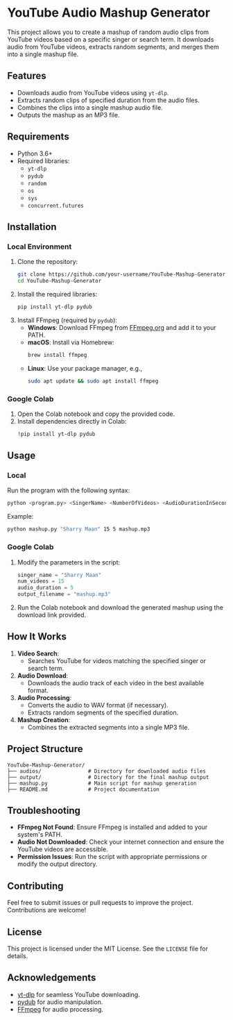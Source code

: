 # YouTube Audio Mashup Generator

This project allows you to create a mashup of random audio clips from YouTube videos based on a specific singer or search term. It downloads audio from YouTube videos, extracts random segments, and merges them into a single mashup file.

## Features
- Downloads audio from YouTube videos using `yt-dlp`.
- Extracts random clips of specified duration from the audio files.
- Combines the clips into a single mashup audio file.
- Outputs the mashup as an MP3 file.

## Requirements
- Python 3.6+
- Required libraries:
  - `yt-dlp`
  - `pydub`
  - `random`
  - `os`
  - `sys`
  - `concurrent.futures`

## Installation

### Local Environment
1. Clone the repository:
   ```bash
   git clone https://github.com/your-username/YouTube-Mashup-Generator.git
   cd YouTube-Mashup-Generator
   ```
2. Install the required libraries:
   ```bash
   pip install yt-dlp pydub
   ```
3. Install FFmpeg (required by `pydub`):
   - **Windows**: Download FFmpeg from [FFmpeg.org](https://ffmpeg.org/download.html) and add it to your PATH.
   - **macOS**: Install via Homebrew:
     ```bash
     brew install ffmpeg
     ```
   - **Linux**: Use your package manager, e.g.,
     ```bash
     sudo apt update && sudo apt install ffmpeg
     ```

### Google Colab
1. Open the Colab notebook and copy the provided code.
2. Install dependencies directly in Colab:
   ```bash
   !pip install yt-dlp pydub
   ```

## Usage

### Local
Run the program with the following syntax:
```bash
python <program.py> <SingerName> <NumberOfVideos> <AudioDurationInSeconds> <OutputFileName>
```
Example:
```bash
python mashup.py "Sharry Maan" 15 5 mashup.mp3
```

### Google Colab
1. Modify the parameters in the script:
   ```python
   singer_name = "Sharry Maan"
   num_videos = 15
   audio_duration = 5
   output_filename = "mashup.mp3"
   ```
2. Run the Colab notebook and download the generated mashup using the download link provided.

## How It Works
1. **Video Search**:
   - Searches YouTube for videos matching the specified singer or search term.
2. **Audio Download**:
   - Downloads the audio track of each video in the best available format.
3. **Audio Processing**:
   - Converts the audio to WAV format (if necessary).
   - Extracts random segments of the specified duration.
4. **Mashup Creation**:
   - Combines the extracted segments into a single MP3 file.

## Project Structure
```
YouTube-Mashup-Generator/
├── audios/               # Directory for downloaded audio files
├── output/               # Directory for the final mashup output
├── mashup.py             # Main script for mashup generation
├── README.md             # Project documentation
```

## Troubleshooting
- **FFmpeg Not Found**:
  Ensure FFmpeg is installed and added to your system's PATH.
- **Audio Not Downloaded**:
  Check your internet connection and ensure the YouTube videos are accessible.
- **Permission Issues**:
  Run the script with appropriate permissions or modify the output directory.

## Contributing
Feel free to submit issues or pull requests to improve the project. Contributions are welcome!

## License
This project is licensed under the MIT License. See the `LICENSE` file for details.

## Acknowledgements
- [yt-dlp](https://github.com/yt-dlp/yt-dlp) for seamless YouTube downloading.
- [pydub](https://github.com/jiaaro/pydub) for audio manipulation.
- [FFmpeg](https://ffmpeg.org/) for audio processing.

